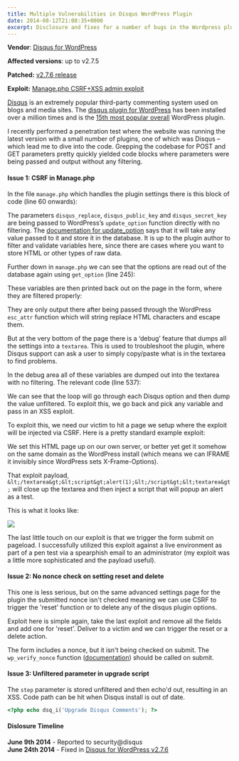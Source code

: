 ```yaml
---
title: Multiple Vulnerabilities in Disqus WordPress Plugin
date: 2014-08-12T21:08:35+0000
excerpt: Disclosure and fixes for a number of bugs in the Wordpress plugin for the popular Disqus commenting system
---
```



**Vendor**: [Disqus for WordPress](http://www.disqus.com/)

**Affected versions**: up to v2.7.5

**Patched:** [v2.7.6 release](https://wordpress.org/plugins/disqus-comment-system/other_notes/)

**Exploit:** [Manage.php CSRF+XSS admin exploit](https://gist.github.com/nikcub/cb5dc7a5464276c8424a)

[Disqus](http://disqus.com/) is an extremely popular third-party commenting system used on blogs and media sites. The [disqus plugin for WordPress](http://wordpress.org/plugins/disqus-comment-system/) has been installed over a million times and is the [15th most popular overall](http://wordpress.org/plugins/browse/popular/) WordPress plugin.

I recently performed a penetration test where the website was running the latest version with a small number of plugins, one of which was Disqus – which lead me to dive into the code. Grepping the codebase for POST and GET parameters pretty quickly yielded code blocks where parameters were being passed and output without any filtering.

#### Issue 1: CSRF in Manage.php

In the file `manage.php` which handles the plugin settings there is this block of code (line 60 onwards):

The parameters `disqus_replace`, `disqus_public_key` and `disqus_secret_key` are being passed to WordPress’s `update_option` function directly with no filtering. The [documentation for update_option](http://codex.wordpress.org/Function_Reference/update_option) says that it will take any value passed to it and store it in the database. It is up to the plugin author to filter and validate variables here, since there are cases where you want to store HTML or other types of raw data.

Further down in `manage.php` we can see that the options are read out of the database again using `get_option` (line 245):

These variables are then printed back out on the page in the form, where they are filtered properly:

They are only output there after being passed through the WordPress `esc_attr` function which will string replace HTML characters and escape them.

But at the very bottom of the page there is a ‘debug’ feature that dumps all the settings into a `textarea`. This is used to troubleshoot the plugin, where Disqus support can ask a user to simply copy/paste what is in the textarea to find problems.

In the debug area all of these variables are dumped out into the textarea with no filtering. The relevant code (line 537):

We can see that the loop will go through each Disqus option and then dump the value unfiltered. To exploit this, we go back and pick any variable and pass in an XSS exploit.

To exploit this, we need our victim to hit a page we setup where the exploit will be injected via CSRF. Here is a pretty standard example exploit:

We set this HTML page up on our own server, or better yet get it somehow on the same domain as the WordPress install (which means we can IFRAME it invisibly since WordPress sets X-Frame-Options).

That exploit payload, `&lt;/textarea&gt;&lt;script&gt;alert(1);&lt;/script&gt;&lt;textarea&gt;` will close up the textarea and then inject a script that will popup an alert as a test.

This is what it looks like:

<img src="https://www.evernote.com/shard/s35/sh/3bcf7315-b19b-4e17-968b-6a14054e6195/51ead6931ae315eb38fb0ae40997e58a/deep/0/Disqus%20%E2%80%B9%20nikcub%20test%20%E2%80%94%20WordPress.png"/>

The last little touch on our exploit is that we trigger the form submit on pageload. I successfully utilized this exploit against a live environment as part of a pen test via a spearphish email to an administrator (my exploit was a little more sophisticated and the payload useful).

#### Issue 2: No nonce check on setting reset and delete

This one is less serious, but on the same advanced settings page for the plugin the submitted nonce isn't checked meaning we can use CSRF to trigger the 'reset' function or to delete any of the disqus plugin options.

Exploit here is simple again, take the last exploit and remove all the fields and add one for 'reset'. Deliver to a victim and we can trigger the reset or a delete action.

The form includes a nonce, but it isn't being checked on submit. The `wp_verify_nonce` function ([documentation](http://codex.wordpress.org/Function_Reference/wp_verify_nonce)) should be called on submit.

#### Issue 3: Unfiltered parameter in upgrade script

The `step` parameter is stored unfiltered and then echo'd out, resulting in an XSS. Code path can be hit when Disqus install is out of date.

```php
<?php echo dsq_i('Upgrade Disqus Comments'); ?>
```

#### Dislosure Timeline

**June 9th 2014** - Reported to security@disqus<br/>
**June 24th 2014** - Fixed in [Disqus for WordPress v2.7.6](https://wordpress.org/plugins/disqus-comment-system/other_notes/)

